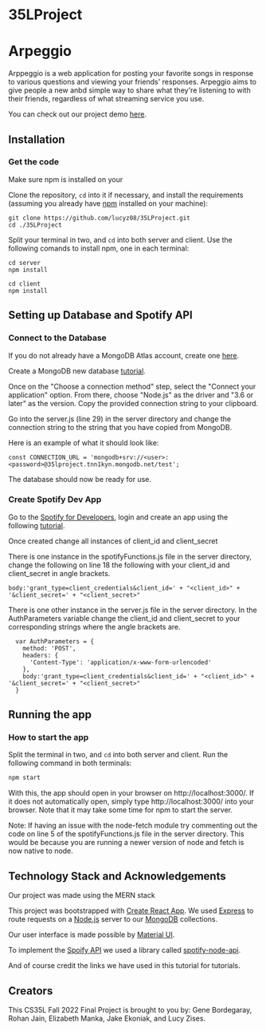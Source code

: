 # 35LProject
# Arpeggio

Arppeggio is a web application for posting your favorite songs in response to various questions and viewing your friends' responses. Arpeggio aims to give people a new anbd simple way to share what they're listening to with their friends, regardless of what streaming service you use. 

You can check out our project demo [here](https://drive.google.com/file/d/1SygpgufzO7Tnvv8geAhYB35gw5ZCHrzY/view?usp=sharing).

## Installation

### Get the code

Make sure npm is installed on your

Clone the repository, `cd` into it if necessary, and install the requirements (assuming you already have [npm](https://www.npmjs.com/get-npm) installed on your machine):
```shell
git clone https://github.com/lucyz08/35LProject.git
cd ./35LProject
```
Split your terminal in two, and `cd` into both server and client. Use the following comands to install npm, one in each terminal:
```shell
cd server
npm install
```
```shell
cd client
npm install
```

## Setting up Database and Spotify API

### Connect to the Database

If you do not already have a MongoDB Atlas account, create one [here](https://www.mongodb.com/).

Create a MongoDB new database [tutorial](https://www.mongodb.com/basics/create-database).

Once on the "Choose a connection method" step, select the "Connect your application" option. From there, choose "Node.js" as the driver and "3.6 or later" as the version. Copy the provided connection string to your clipboard.

Go into the server.js (line 29) in the server directory and change the connection string to the string that you have copied from MongoDB.

Here is an example of what it should look like:
```
const CONNECTION_URL = 'mongodb+srv://<user>:<password>@35lproject.tnn1kyn.mongodb.net/test';
```

The database should now be ready for use.

### Create Spotify Dev App

Go to the [Spotify for Developers](https://developer.spotify.com/dashboard/), login and create an app using the following [tutorial](https://medium.com/@sedwardscode/creating-a-spotify-app-on-the-spotify-developer-page-16907b5872e8).

Once created change all instances of client_id and client_secret

There is one instance in the spotifyFunctions.js file in the server directory, change the following on line 18 the following with your client_id and client_secret in angle brackets.

```
body:'grant_type=client_credentials&client_id=' + "<client_id>" + '&client_secret=' + "<client_secret>"
```

There is one other instance in the server.js file in the server directory. In the AuthParameters variable change the client_id and client_secret to your corresponding strings where the angle brackets are.

```
  var AuthParameters = {
    method: 'POST',
    headers: {
      'Content-Type': 'application/x-www-form-urlencoded'
    },
    body:'grant_type=client_credentials&client_id=' + "<client_id>" + '&client_secret=' + "<client_secret>"
  }

```

## Running the app

### How to start the app

Split the terminal in two, and `cd` into both server and client. Run the following command in both terminals: 
```bash
npm start
```
With this, the app should open in your browser on http://localhost:3000/. If it does not automatically open, simply type http://localhost:3000/ into your browser. Note that it may take some time for npm to start the server. 

Note: If having an issue with the node-fetch module try commenting out the code on line 5 of the spotifyFunctions.js file in the server directory. This would be because you are running a newer version of node and fetch is now native to node.

## Technology Stack and Acknowledgements
Our project was made using the MERN stack

This project was bootstrapped with [Create React App](https://github.com/facebook/create-react-app). We used [Express](https://expressjs.com/) to route requests on a [Node.js](https://nodejs.org/) server to our [MongoDB](https://www.mongodb.com/) collections.

Our user interface is made possible by [Material UI](https://material-ui.com/). 

To implement the [Spoify API](https://developer.spotify.com/documentation/web-api/libraries/) we used a library called [spotify-node-api](https://github.com/thelinmichael/spotify-web-api-node). 

And of course credit the links we have used in this tutorial for tutorials.

## Creators
This CS35L Fall 2022 Final Project is brought to you by: Gene Bordegaray, Rohan Jain, Elizabeth Manka, Jake Ekoniak, and Lucy Zises. 
